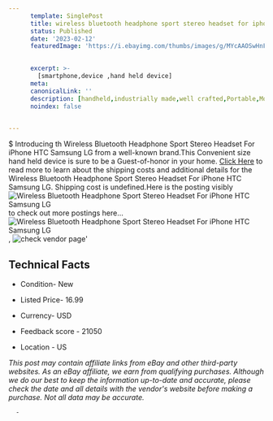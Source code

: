 ```yaml
---
      template: SinglePost
      title: wireless bluetooth headphone sport stereo headset for iphone htc samsung lg
      status: Published
      date: '2023-02-12'
      featuredImage: 'https://i.ebayimg.com/thumbs/images/g/MYcAAOSwHnFV0s4-/s-l225.jpg'
       

      excerpt: >-
        [smartphone,device ,hand held device]
      meta:
      canonicalLink: ''
      description: [handheld,industrially made,well crafted,Portable,Mobile,Compact,Convenient,Lightweight,Maneuverable,Man-portable,Miniature,Carriable,Hand-held,Light,Holdable,Transportable,Mobile device,Pocket-sized,On-the-go,Wireless,Cordless,Compact size,Convenient size, smartphone,device ,hand held device]
      noindex: false
      

---
```

$
      Introducing th Wireless Bluetooth Headphone Sport Stereo Headset For iPhone HTC Samsung LG from a well-known brand.This Convenient size hand held device is sure to be a Guest-of-honor in your home. [Click Here](https://www.ebay.com/itm/271928521438?hash=item3f5033f2de%3Ag%3AMYcAAOSwHnFV0s4-&mkevt=1&mkcid=1&mkrid=711-53200-19255-0&campid=%253CePNCampaignId%253E&customid=%253CreferenceId%253E&toolid=10049) to read more to learn about the shipping costs and additional details for the Wireless Bluetooth Headphone Sport Stereo Headset For iPhone HTC Samsung LG. Shipping cost is undefined.Here is the posting visibly ![Wireless Bluetooth Headphone Sport Stereo Headset For iPhone HTC Samsung LG](https://i.ebayimg.com/thumbs/images/g/MYcAAOSwHnFV0s4-/s-l225.jpg) to check out more postings here... ![Wireless Bluetooth Headphone Sport Stereo Headset For iPhone HTC Samsung LG](https://i.ebayimg.com/images/g/MYcAAOSwHnFV0s4-/s-l960.jpg), ![check vendor page](https://origin-galleryplus.ebayimg.com/ws/web/271928521438_2_0_1/225x225.jpg,https://origin-galleryplus.ebayimg.com/ws/web/271928521438_3_0_1/225x225.jpg,https://origin-galleryplus.ebayimg.com/ws/web/271928521438_4_0_1/225x225.jpg,https://origin-galleryplus.ebayimg.com/ws/web/271928521438_5_0_1/225x225.jpg,https://origin-galleryplus.ebayimg.com/ws/web/271928521438_6_0_1/225x225.jpg,https://origin-galleryplus.ebayimg.com/ws/web/271928521438_7_0_1/225x225.jpg)'

      

 ## Technical Facts 



     
      

 - Condition- New 


      

 - Listed Price- 16.99 


      

 - Currency- USD 


      

 - Feedback score - 21050 


      

 - Location - US 


      
      

 *_This post may contain affiliate links from eBay and other third-party websites. As an eBay affiliate, we earn from qualifying purchases. Although we do our best to keep the information up-to-date and accurate, please check the date and all details with the vendor's website before making a purchase. Not all data may be accurate._*




      -
